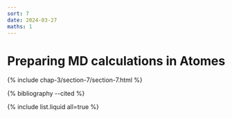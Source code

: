 ```yaml
---
sort: 7
date: 2024-03-27
maths: 1
---
```


# Preparing MD calculations in Atomes

{% include chap-3/section-7/section-7.html %}

{% bibliography --cited %}

{% include list.liquid all=true %}
